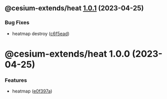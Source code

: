 ## @cesium-extends/heat [1.0.1](https://github.com/hongfaqiu/cesium-extends/compare/@cesium-extends/heat@1.0.0...@cesium-extends/heat@1.0.1) (2023-04-25)


### Bug Fixes

* heatmap destroy ([c6f5ead](https://github.com/hongfaqiu/cesium-extends/commit/c6f5ead18fbfe3df52f995ebcb6e3de1f5be601a))

# @cesium-extends/heat 1.0.0 (2023-04-25)


### Features

* heatmap ([e0f397a](https://github.com/hongfaqiu/cesium-extends/commit/e0f397a591a61d088c594646359db7c2db25110d))
